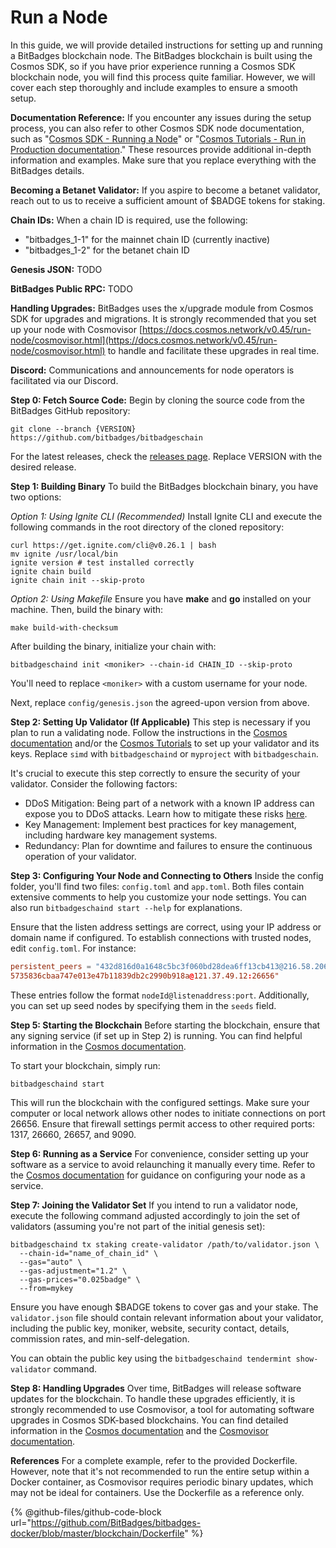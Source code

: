 # Run a Node

In this guide, we will provide detailed instructions for setting up and running a BitBadges blockchain node. The BitBadges blockchain is built using the Cosmos SDK, so if you have prior experience running a Cosmos SDK blockchain node, you will find this process quite familiar. However, we will cover each step thoroughly and include examples to ensure a smooth setup.

**Documentation Reference:** If you encounter any issues during the setup process, you can also refer to other Cosmos SDK node documentation, such as "[Cosmos SDK - Running a Node](https://docs.cosmos.network/main/user/run-node/run-node)" or "[Cosmos Tutorials - Run in Production documentation](https://tutorials.cosmos.network/tutorials/9-path-to-prod/1-overview.html)." These resources provide additional in-depth information and examples. Make sure that you replace everything with the BitBadges details.

**Becoming a Betanet Validator:** If you aspire to become a betanet validator, reach out to us to receive a sufficient amount of $BADGE tokens for staking.

**Chain IDs:** When a chain ID is required, use the following:

* "bitbadges\_1-1" for the mainnet chain ID (currently inactive)
* "bitbadges\_1-2" for the betanet chain ID

**Genesis JSON:** TODO

**BitBadges Public RPC:** TODO

**Handling Upgrades:** BitBadges uses the x/upgrade module from Cosmos SDK for upgrades and migrations. It is strongly recommended that you set up your node with Cosmovisor [https://docs.cosmos.network/v0.45/run-node/cosmovisor.html](https://docs.cosmos.network/v0.45/run-node/cosmovisor.html) to handle and facilitate these upgrades in real time.

**Discord:** Communications and announcements for node operators is facilitated via our Discord.





**Step 0: Fetch Source Code:** Begin by cloning the source code from the BitBadges GitHub repository:

```shell
git clone --branch {VERSION} https://github.com/bitbadges/bitbadgeschain
```

For the latest releases, check the [releases page](https://github.com/BitBadges/bitbadgeschain/releases). Replace VERSION with the desired release.

**Step 1: Building Binary** To build the BitBadges blockchain binary, you have two options:

_Option 1: Using Ignite CLI (Recommended)_ Install Ignite CLI and execute the following commands in the root directory of the cloned repository:

```shell
curl https://get.ignite.com/cli@v0.26.1 | bash
mv ignite /usr/local/bin
ignite version # test installed correctly
ignite chain build
ignite chain init --skip-proto
```

_Option 2: Using Makefile_ Ensure you have **make** and **go** installed on your machine. Then, build the binary with:

```shell
make build-with-checksum
```

After building the binary, initialize your chain with:

```shell
bitbadgeschaind init <moniker> --chain-id CHAIN_ID --skip-proto
```

You'll need to replace `<moniker>` with a custom username for your node.

Next, replace `config/genesis.json` the agreed-upon version from above.

**Step 2: Setting Up Validator (If Applicable)** This step is necessary if you plan to run a validating node. Follow the instructions in the [Cosmos documentation](https://docs.cosmos.network/main/run-node/keyring) and/or the [Cosmos Tutorials](https://tutorials.cosmos.network/tutorials/9-path-to-prod/3-keys.html) to set up your validator and its keys. Replace `simd` with `bitbadgeschaind` or `myproject` with `bitbadgeschain`.

It's crucial to execute this step correctly to ensure the security of your validator. Consider the following factors:

* DDoS Mitigation: Being part of a network with a known IP address can expose you to DDoS attacks. Learn how to mitigate these risks [here](https://tutorials.cosmos.network/tutorials/9-path-to-prod/5-network.html#ddos).
* Key Management: Implement best practices for key management, including hardware key management systems.
* Redundancy: Plan for downtime and failures to ensure the continuous operation of your validator.

**Step 3: Configuring Your Node and Connecting to Others** Inside the config folder, you'll find two files: `config.toml` and `app.toml`. Both files contain extensive comments to help you customize your node settings. You can also run `bitbadgeschaind start --help` for explanations.

Ensure that the listen address settings are correct, using your IP address or domain name if configured. To establish connections with trusted nodes, edit `config.toml`. For instance:

```toml
persistent_peers = "432d816d0a1648c5bc3f060bd28dea6ff13cb413@216.58.206.174:26656,
5735836cbaa747e013e47b11839db2c2990b918a@121.37.49.12:26656"
```

These entries follow the format `nodeId@listenaddress:port`. Additionally, you can set up seed nodes by specifying them in the `seeds` field.

**Step 5: Starting the Blockchain** Before starting the blockchain, ensure that any signing service (if set up in Step 2) is running. You can find helpful information in the [Cosmos documentation](https://docs.cosmos.network/main/run-node/run-production).

To start your blockchain, simply run:

```shell
bitbadgeschaind start
```

This will run the blockchain with the configured settings. Make sure your computer or local network allows other nodes to initiate connections on port 26656. Ensure that firewall settings permit access to other required ports: 1317, 26660, 26657, and 9090.

**Step 6: Running as a Service** For convenience, consider setting up your software as a service to avoid relaunching it manually every time. Refer to the [Cosmos documentation](https://tutorials.cosmos.network/tutorials/9-path-to-prod/6-run.html#as-a-service) for guidance on configuring your node as a service.

**Step 7: Joining the Validator Set** If you intend to run a validator node, execute the following command adjusted accordingly to join the set of validators (assuming you're not part of the initial genesis set):

```shell
bitbadgeschaind tx staking create-validator /path/to/validator.json \
  --chain-id="name_of_chain_id" \
  --gas="auto" \
  --gas-adjustment="1.2" \
  --gas-prices="0.025badge" \
  --from=mykey
```

Ensure you have enough $BADGE tokens to cover gas and your stake. The `validator.json` file should contain relevant information about your validator, including the public key, moniker, website, security contact, details, commission rates, and min-self-delegation.

You can obtain the public key using the `bitbadgeschaind tendermint show-validator` command.

**Step 8: Handling Upgrades** Over time, BitBadges will release software updates for the blockchain. To handle these upgrades efficiently, it is strongly recommended to use Cosmovisor, a tool for automating software upgrades in Cosmos SDK-based blockchains. You can find detailed information in the [Cosmos documentation](https://tutorials.cosmos.network/tutorials/9-path-to-prod/7-migration.html) and the [Cosmovisor documentation](https://docs.cosmos.network/main/tooling/cosmovisor.html).

**References** For a complete example, refer to the provided Dockerfile. However, note that it's not recommended to run the entire setup within a Docker container, as Cosmovisor requires periodic binary updates, which may not be ideal for containers. Use the Dockerfile as a reference only.

{% @github-files/github-code-block url="https://github.com/BitBadges/bitbadges-docker/blob/master/blockchain/Dockerfile" %}
